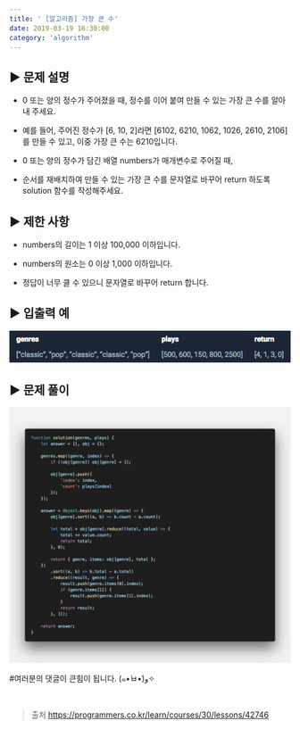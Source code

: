 ```yaml
---
title: ' [알고리즘] 가장 큰 수'
date: 2019-03-19 16:30:00
category: 'algorithm'
---
```


▶︎ 문제 설명
-------

- 0 또는 양의 정수가 주어졌을 때, 정수를 이어 붙여 만들 수 있는 가장 큰 수를 알아내 주세요.

- 예를 들어, 주어진 정수가 [6, 10, 2]라면 [6102, 6210, 1062, 1026, 2610, 2106]를 만들 수 있고, 이중 가장 큰 수는 6210입니다.

- 0 또는 양의 정수가 담긴 배열 numbers가 매개변수로 주어질 때,

- 순서를 재배치하여 만들 수 있는 가장 큰 수를 문자열로 바꾸어 return 하도록 solution 함수를 작성해주세요.

▶︎ 제한 사항
-------

- numbers의 길이는 1 이상 100,000 이하입니다.

- numbers의 원소는 0 이상 1,000 이하입니다.

- 정답이 너무 클 수 있으니 문자열로 바꾸어 return 합니다.

▶︎ 입출력 예
-------

![](../../../assets/programmers/programmers.3.example.png)

▶︎ 문제 풀이
-------

![](../../../assets/programmers/programmers.3.solution.png)

#여러분의 댓글이 큰힘이 됩니다. (๑•̀ㅂ•́)و✧

<br />

> 출처
> <a href="https://programmers.co.kr/learn/courses/30/lessons/42746" target="_blank">https://programmers.co.kr/learn/courses/30/lessons/42746</a>
